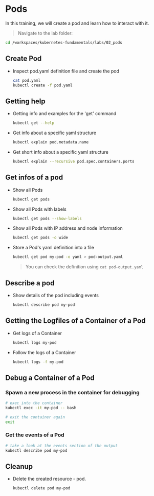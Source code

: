 # Pods

In this training, we will create a pod and learn how to interact with it.

>Navigate to the lab folder:

```bash
cd /workspaces/kubernetes-fundamentals/labs/02_pods
```

## Create Pod

* Inspect pod.yaml definition file and create the pod

  ```bash
  cat pod.yaml
  kubectl create -f pod.yaml
  ```

## Getting help

* Getting info and examples for the 'get' command

  ```bash
  kubectl get --help
  ```

* Get info about a specific yaml structure

  ```bash
  kubectl explain pod.metadata.name
  ```

* Get short info about a specific yaml structure

  ```bash
  kubectl explain --recursive pod.spec.containers.ports
  ```

## Get infos of a pod

* Show all Pods

  ```bash
  kubectl get pods
  ```

* Show all Pods with labels

  ```bash
  kubectl get pods --show-labels
  ```

* Show all Pods with IP address and node information

  ```bash
  kubectl get pods -o wide
  ```

* Store a Pod's yaml definition into a file

  ```bash
  kubectl get pod my-pod -o yaml > pod-output.yaml
  ```

  >You can check the definition using `cat pod-output.yaml`

## Describe a pod

* Show details of the pod including events

  ```bash
  kubectl describe pod my-pod
  ```

## Getting the Logfiles of a Container of a Pod

* Get logs of a Container

  ```bash
  kubectl logs my-pod
  ```

* Follow the logs of a Container

  ```bash
  kubectl logs -f my-pod
  ```

## Debug a Container of a Pod

### Spawn a new process in the container for debugging

  ```bash
  # exec into the container
  kubectl exec -it my-pod -- bash

  # exit the container again
  exit
  ```

### Get the events of a Pod

  ```bash
  # take a look at the events section of the output
  kubectl describe pod my-pod 
  ```

## Cleanup

* Delete the created resource - pod.

  ```bash
  kubectl delete pod my-pod
  ```
